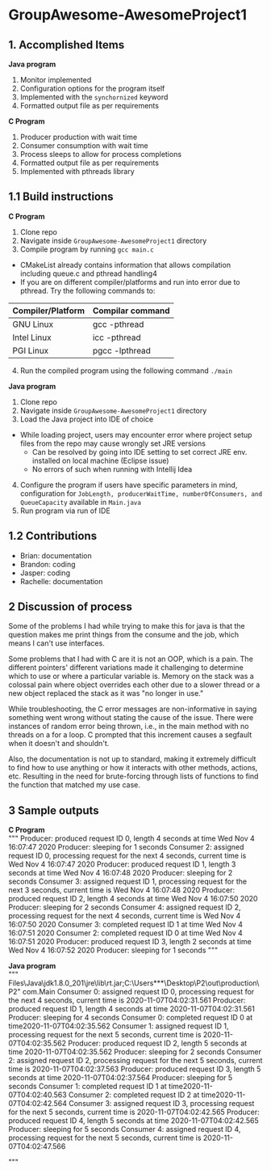 # GroupAwesome-AwesomeProject1

## 1. Accomplished Items  

**Java program**
1. Monitor implemented
2. Configuration options for the program itself
3. Implemented with the `synchornized` keyword 
4. Formatted output file as per requirements

**C Program**
1. Producer production with wait time
2. Consumer consumption with wait time
3. Process sleeps to allow for process completions
4. Formatted output file as per requirements
5. Implemented with pthreads library

## 1.1 Build instructions   

**C Program**
1. Clone repo
2. Navigate inside `GroupAwesome-AwesomeProject1` directory
3. Compile program by running `gcc main.c`

  - CMakeList already contains information that allows compilation including queue.c and pthread handling4
  - If you are on different compiler/platforms and run into error due to pthread. Try the following commands to:

| Compiler/Platform | Compilar command |
| ----------------- | ---------------- |
| GNU Linux         | gcc -pthread     |
| Intel Linux       | icc -pthread     |
| PGI Linux         | pgcc -lpthread   |

4. Run the compiled program using the following command `./main`

**Java program**  
1. Clone repo
2. Navigate inside `GroupAwesome-AwesomeProject1` directory
3. Load the Java project into IDE of choice
  - While loading project, users may encounter error where project setup files from the repo may cause wrongly set JRE versions
    - Can be resolved by going into IDE setting to set correct JRE env. installed on local machine (Eclipse issue)
    - No errors of such when running with Intellij Idea
4. Configure the program if users have specific parameters in mind, configuration for `JobLength, producerWaitTime, numberOfConsumers, and QueueCapacity` available in `Main.java`
5. Run program via run of IDE


## 1.2 Contributions

- Brian: documentation
- Brandon: coding
- Jasper: coding
- Rachelle: documentation

## 2 Discussion of process

Some of the problems I had while trying to make this for java is that the question makes me print things from the consume and the job, which means I can't use interfaces.

Some problems that I had with C are it is not an OOP, which is a pain. The different pointers' different variations made it challenging to determine which to use or where a particular variable is. Memory on the stack was a colossal pain where object overrides each other due to a slower thread or a new object replaced the stack as it was "no longer in use."

While troubleshooting, the C error messages are non-informative in saying something went wrong without stating the cause of the issue. There were instances of random error being thrown, i.e., in the main method with no threads on a for a loop. C prompted that this increment causes a segfault when it doesn't and shouldn't.

Also, the documentation is not up to standard, making it extremely difficult to find how to use anything or how it interacts with other methods, actions, etc. Resulting in the need for brute-forcing through lists of functions to find the function that matched my use case.

## 3 Sample outputs  

**C Program**  
"""
Producer: produced request ID 0, length 4 seconds at time Wed Nov  4 16:07:47 2020
Producer: sleeping for 1 seconds
Consumer 2: assigned request ID 0, processing request for the next 4 seconds, current time is Wed Nov  4 16:07:47 2020
Producer: produced request ID 1, length 3 seconds at time Wed Nov  4 16:07:48 2020
Producer: sleeping for 2 seconds
Consumer 3: assigned request ID 1, processing request for the next 3 seconds, current time is Wed Nov  4 16:07:48 2020
Producer: produced request ID 2, length 4 seconds at time Wed Nov  4 16:07:50 2020
Producer: sleeping for 2 seconds
Consumer 4: assigned request ID 2, processing request for the next 4 seconds, current time is Wed Nov  4 16:07:50 2020
Consumer 3: completed request ID 1 at time Wed Nov  4 16:07:51 2020
Consumer 2: completed request ID 0 at time Wed Nov  4 16:07:51 2020
Producer: produced request ID 3, length 2 seconds at time Wed Nov  4 16:07:52 2020
Producer: sleeping for 1 seconds
"""

**Java program**  
"""
Files\Java\jdk1.8.0_201\jre\lib\rt.jar;C:\Users\***\Desktop\P2\out\production\P2" com.Main
Consumer 0: assigned request ID 0, processing request for the next 4 seconds, current time is 2020-11-07T04:02:31.561
Producer: produced request ID 1, length 4 seconds at time 2020-11-07T04:02:31.561 Producer: sleeping for 4 seconds
Consumer 0: completed request ID 0 at time2020-11-07T04:02:35.562
Consumer 1: assigned request ID 1, processing request for the next 5 seconds, current time is 2020-11-07T04:02:35.562
Producer: produced request ID 2, length 5 seconds at time 2020-11-07T04:02:35.562 Producer: sleeping for 2 seconds
Consumer 2: assigned request ID 2, processing request for the next 5 seconds, current time is 2020-11-07T04:02:37.563
Producer: produced request ID 3, length 5 seconds at time 2020-11-07T04:02:37.564 Producer: sleeping for 5 seconds
Consumer 1: completed request ID 1 at time2020-11-07T04:02:40.563
Consumer 2: completed request ID 2 at time2020-11-07T04:02:42.564
Consumer 3: assigned request ID 3, processing request for the next 5 seconds, current time is 2020-11-07T04:02:42.565
Producer: produced request ID 4, length 5 seconds at time 2020-11-07T04:02:42.565 Producer: sleeping for 5 seconds
Consumer 4: assigned request ID 4, processing request for the next 5 seconds, current time is 2020-11-07T04:02:47.566

"""
